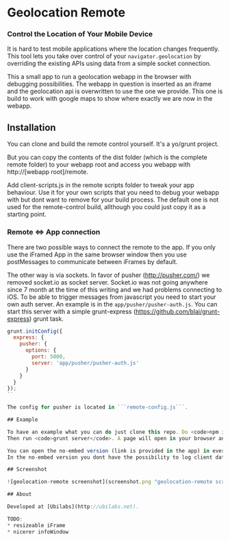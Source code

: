 # Geolocation Remote
### Control the Location of Your Mobile Device

It is hard to test mobile applications where the location changes frequently. This tool lets you take over control of your `navigator.geolocation` by overriding the existing APIs using data from a simple socket connection.

This a small app to run a geolocation webapp in the browser with debugging possibilities. The webapp in question is inserted as an iframe and the geolocation api is overwritten to use the one we provide. This one is build to work with google maps to show where exactly we are now in the webapp.

## Installation

You can clone and build the remote control yourself. It's a yo/grunt project.

But you can copy the contents of the dist folder (which is the complete remote folder) to your webapp root and access you webapp with http://[webapp root]/remote.

Add client-scripts.js in the remote scripts folder to tweak your app behaviour. Use it for your own scripts that you need to debug your webapp with but dont want to remove for your build process. The default one is not used for the remote-control build, allthough you could just copy it as a starting point.

### Remote <=> App connection

There are two possible ways to connect the remote to the app. If you only use the iFramed App in the same browser window then you use postMessages to communicate between iFrames by default.

The other way is via sockets. In favor of pusher (http://pusher.com/) we removed socket.io as socket server. Socket.io was not going anywhere since 7 month at the time of this writing and we had problems connecting to iOS. To be able to trigger messages from javascript you need to start your own auth server. An example is in the ```app/pusher/pusher-auth.js```. You can start this server with a simple grunt-express (https://github.com/blai/grunt-express) grunt task.

```js
grunt.initConfig({
  express: {
    pusher: {
      options: {
        port: 5000,
        server: 'app/pusher/pusher-auth.js'
      }
    }
  }
});
``

The config for pusher is located in ```remote-config.js```.

## Example

To have an example what you can do just clone this repo. Do <code>npm install</code> and <code>bower install</code>.
Then run <code>grunt server</code>. A page will open in your browser and you can play a little.

You can open the no-embed version (link is provided in the app) in every device to check different locations.
In the no-embed version you dont have the possibility to log client data to the remote.

## Screenshot

![geolocation-remote screenshot](screenshot.png "geolocation-remote screenshot")

## About

Developed at [Ubilabs](http://ubilabs.net).

TODO:
* resizeable iFrame
* nicerer infoWindow
